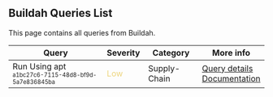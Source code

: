 ## Buildah Queries List
This page contains all queries from Buildah.

|            Query             |Severity|Category|More info|
|------------------------------|--------|--------|-----------|
|Run Using apt<br/><sup><sub>a1bc27c6-7115-48d8-bf9d-5a7e836845ba</sub></sup>|<span style="color:#edd57e">Low</span>|Supply-Chain|<a href="../buildah-queries/a1bc27c6-7115-48d8-bf9d-5a7e836845ba" target="_blank">Query details</a><br><a href="https://github.com/containers/buildah/blob/main/docs/buildah-run.1.md">Documentation</a><br/>|
